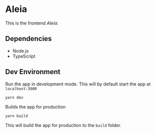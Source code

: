# Aleia

This is the frontend _Aleia_.

## Dependencies

- Node.js
- TypeScript

## Dev Environment

Run the app in development mode. This will by default start the app at `localhost:3000`

```text
yarn dev
```

Builds the app for production

```text
yarn build
```

This will build the app for production to the `build` folder.
